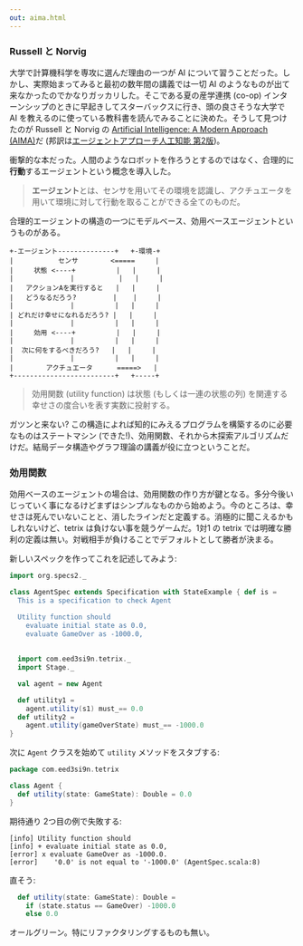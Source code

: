 ```yaml
---
out: aima.html
---
```


  [russell]: http://aima.cs.berkeley.edu/
  [amazon2]: http://www.amazon.co.jp/dp/4320122151

### Russell と Norvig

大学で計算機科学を専攻に選んだ理由の一つが AI について習うことだった。しかし、実際始まってみると最初の数年間の講義では一切 AI のようなものが出て来なかったのでかなりガッカリした。そこである夏の産学連携 (co-op) インターンシップのときに早起きしてスターバックスに行き、頭の良さそうな大学で AI を教えるのに使っている教科書を読んでみることに決めた。そうして見つけたのが Russell と Norvig の [Artificial Intelligence: A Modern Approach (AIMA)][russell]だ (邦訳は[エージェントアプローチ人工知能 第2版][amazon2])。

衝撃的な本だった。人間のようなロボットを作ろうとするのではなく、合理的に**行動**するエージェントという概念を導入した。

> **エージェント**とは、センサを用いてその環境を認識し、アクチュエータを用いて環境に対して行動を取ることができる全てのものだ。

合理的エージェントの構造の一つにモデルベース、効用ベースエージェントというものがある。

```
+-エージェント--------------+   +-環境-+ 
|           センサ        <=====     |
|     状態 <----+          |   |     |
|              |           |   |     |
|   アクションAを実行すると   |   |     |
|   どうなるだろう?         |    |     |
|              |          |   |     |
| どれだけ幸せになれるだろう? |   |     |
|              |          |   |     |
|     効用 <----+          |   |     |
|              |          |   |     |
|  次に何をするべきだろう?   |   |     |
|              |          |   |     |
|        アクチュエータ      =====>   |
+-------------------------+   +-----+
```

> 効用関数 (utility function) は状態 (もしくは一連の状態の列) を関連する幸せさの度合いを表す実数に投射する。

ガツンと来ない? この構造によれば知的にみえるプログラムを構築するのに必要なものはステートマシン (できた!)、効用関数、それから木探索アルゴリズムだけだ。結局データ構造やグラフ理論の講義が役に立つということだ。

### 効用関数

効用ベースのエージェントの場合は、効用関数の作り方が鍵となる。多分今後いじっていく事になるけどまずはシンプルなものから始めよう。今のところは、幸せさは死んでいないことと、消したラインだと定義する。消極的に聞こえるかもしれないけど、tetrix は負けない事を競うゲームだ。1対1 の tetrix では明確な勝利の定義は無い。対戦相手が負けることでデフォルトとして勝者が決まる。

新しいスペックを作ってこれを記述してみよう:

```scala
import org.specs2._

class AgentSpec extends Specification with StateExample { def is =            s2"""
  This is a specification to check Agent

  Utility function should
    evaluate initial state as 0.0,                                            \$utility1
    evaluate GameOver as -1000.0,                                             \$utility2
                                                                              """
  
  import com.eed3si9n.tetrix._
  import Stage._

  val agent = new Agent

  def utility1 =
    agent.utility(s1) must_== 0.0 
  def utility2 =
    agent.utility(gameOverState) must_== -1000.0
}
```

次に `Agent` クラスを始めて `utility` メソッドをスタブする:

```scala
package com.eed3si9n.tetrix

class Agent {
  def utility(state: GameState): Double = 0.0
}
```

期待通り 2つ目の例で失敗する:

```
[info] Utility function should
[info] + evaluate initial state as 0.0,
[error] x evaluate GameOver as -1000.0.
[error]    '0.0' is not equal to '-1000.0' (AgentSpec.scala:8)
```

直そう:

```scala
  def utility(state: GameState): Double =
    if (state.status == GameOver) -1000.0
    else 0.0
```

オールグリーン。特にリファクタリングするものも無い。
